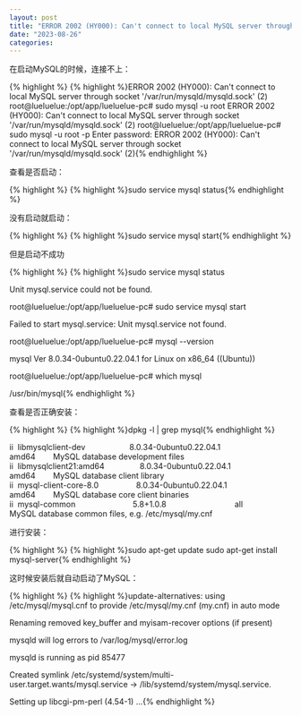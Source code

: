 ```yaml
---
layout: post
title: "ERROR 2002 (HY000): Can't connect to local MySQL server through socket '/var/run/mysqld/mysqld.sock' (2)"
date: "2023-08-26"
categories: 
---
```

<p>在启动MySQL的时候，连接不上：</p>

{% highlight %}
{% highlight %}ERROR 2002 (HY000): Can&#39;t connect to local MySQL server through socket &#39;/var/run/mysqld/mysqld.sock&#39; (2)
root@lueluelue:/opt/app/lueluelue-pc# sudo mysql -u root
ERROR 2002 (HY000): Can&#39;t connect to local MySQL server through socket &#39;/var/run/mysqld/mysqld.sock&#39; (2)
root@lueluelue:/opt/app/lueluelue-pc# sudo mysql -u root -p
Enter password:
ERROR 2002 (HY000): Can&#39;t connect to local MySQL server through socket &#39;/var/run/mysqld/mysqld.sock&#39; (2){% endhighlight %}

<p>查看是否启动：</p>

{% highlight %}
{% highlight %}sudo service mysql status{% endhighlight %}

<p>没有启动就启动：</p>

{% highlight %}
{% highlight %}sudo service mysql start{% endhighlight %}

<p>但是启动不成功</p>

{% highlight %}
{% highlight %}sudo service mysql status

Unit mysql.service could not be found.

root@lueluelue:/opt/app/lueluelue-pc# sudo service mysql start

Failed to start mysql.service: Unit mysql.service not found.

root@lueluelue:/opt/app/lueluelue-pc# mysql --version

mysql Ver 8.0.34-0ubuntu0.22.04.1 for Linux on x86_64 ((Ubuntu))

root@lueluelue:/opt/app/lueluelue-pc# which mysql

/usr/bin/mysql{% endhighlight %}

<p>查看是否正确安装：</p>

{% highlight %}
{% highlight %}dpkg -l | grep mysql{% endhighlight %}

<p>ii&nbsp; libmysqlclient-dev&nbsp;&nbsp;&nbsp;&nbsp;&nbsp;&nbsp;&nbsp;&nbsp;&nbsp;&nbsp;&nbsp;&nbsp;&nbsp;&nbsp;&nbsp;&nbsp;&nbsp;&nbsp;&nbsp; 8.0.34-0ubuntu0.22.04.1&nbsp;&nbsp;&nbsp;&nbsp;&nbsp;&nbsp;&nbsp;&nbsp;&nbsp;&nbsp;&nbsp;&nbsp;&nbsp;&nbsp;&nbsp;&nbsp; amd64&nbsp;&nbsp;&nbsp;&nbsp;&nbsp;&nbsp;&nbsp; MySQL database development files<br />
ii&nbsp; libmysqlclient21:amd64&nbsp;&nbsp;&nbsp;&nbsp;&nbsp;&nbsp;&nbsp;&nbsp;&nbsp;&nbsp;&nbsp;&nbsp;&nbsp;&nbsp;&nbsp; 8.0.34-0ubuntu0.22.04.1&nbsp;&nbsp;&nbsp;&nbsp;&nbsp;&nbsp;&nbsp;&nbsp;&nbsp;&nbsp;&nbsp;&nbsp;&nbsp;&nbsp;&nbsp;&nbsp; amd64&nbsp;&nbsp;&nbsp;&nbsp;&nbsp;&nbsp;&nbsp; MySQL database client library<br />
ii&nbsp; mysql-client-core-8.0&nbsp;&nbsp;&nbsp;&nbsp;&nbsp;&nbsp;&nbsp;&nbsp;&nbsp;&nbsp;&nbsp;&nbsp;&nbsp;&nbsp;&nbsp;&nbsp; 8.0.34-0ubuntu0.22.04.1&nbsp;&nbsp;&nbsp;&nbsp;&nbsp;&nbsp;&nbsp;&nbsp;&nbsp;&nbsp;&nbsp;&nbsp;&nbsp;&nbsp;&nbsp;&nbsp; amd64&nbsp;&nbsp;&nbsp;&nbsp;&nbsp;&nbsp;&nbsp; MySQL database core client binaries<br />
ii&nbsp; mysql-common&nbsp;&nbsp;&nbsp;&nbsp;&nbsp;&nbsp;&nbsp;&nbsp;&nbsp;&nbsp;&nbsp;&nbsp;&nbsp;&nbsp;&nbsp;&nbsp;&nbsp;&nbsp;&nbsp;&nbsp;&nbsp;&nbsp;&nbsp;&nbsp;&nbsp; 5.8+1.0.8&nbsp;&nbsp;&nbsp;&nbsp;&nbsp;&nbsp;&nbsp;&nbsp;&nbsp;&nbsp;&nbsp;&nbsp;&nbsp;&nbsp;&nbsp;&nbsp;&nbsp;&nbsp;&nbsp;&nbsp;&nbsp;&nbsp;&nbsp;&nbsp;&nbsp;&nbsp;&nbsp;&nbsp;&nbsp;&nbsp; all&nbsp;&nbsp;&nbsp;&nbsp;&nbsp;&nbsp;&nbsp;&nbsp;&nbsp; MySQL database common files, e.g. /etc/mysql/my.cnf</p>

<p>进行安装：</p>

{% highlight %}
{% highlight %}sudo apt-get update
sudo apt-get install mysql-server{% endhighlight %}

<p>这时候安装后就自动启动了MySQL：</p>

{% highlight %}
{% highlight %}update-alternatives: using /etc/mysql/mysql.cnf to provide /etc/mysql/my.cnf (my.cnf) in auto mode

Renaming removed key_buffer and myisam-recover options (if present)

mysqld will log errors to /var/log/mysql/error.log

mysqld is running as pid 85477

Created symlink /etc/systemd/system/multi-user.target.wants/mysql.service &rarr; /lib/systemd/system/mysql.service.

Setting up libcgi-pm-perl (4.54-1) ...{% endhighlight %}

<p>&nbsp;</p>

<p>&nbsp;</p>

